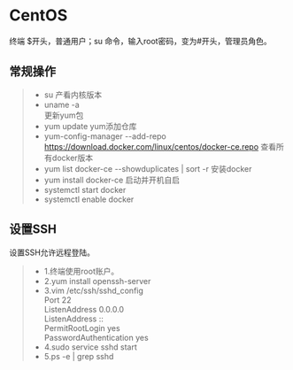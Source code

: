 # CentOS
终端 $开头，普通用户；su 命令，输入root密码，变为#开头，管理员角色。  

## 常规操作
> * su
产看内核版本  
> * uname -a  
更新yum包  
> * yum update
yum添加仓库  
> * yum-config-manager --add-repo https://download.docker.com/linux/centos/docker-ce.repo
查看所有docker版本  
> * yum list docker-ce --showduplicates | sort -r
安装docker  
> * yum install docker-ce
启动并开机自启  
> * systemctl start docker
> * systemctl enable docker

## 设置SSH
设置SSH允许远程登陆。  
> * 1.终端使用root账户。  
> * 2.yum install openssh-server  
> * 3.vim /etc/ssh/sshd_config  
Port 22  
ListenAddress 0.0.0.0  
ListenAddress ::  
PermitRootLogin yes  
PasswordAuthentication yes  
> * 4.sudo service sshd start
> * 5.ps -e | grep sshd
 
